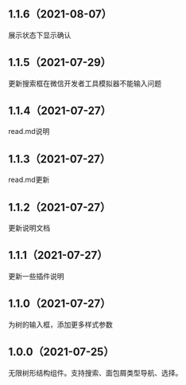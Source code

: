 ## 1.1.6（2021-08-07）
展示状态下显示确认
## 1.1.5（2021-07-29）
更新搜索框在微信开发者工具模拟器不能输入问题
## 1.1.4（2021-07-27）
read.md说明
## 1.1.3（2021-07-27）
read.md更新
## 1.1.2（2021-07-27）
更新说明文档
## 1.1.1（2021-07-27）
更新一些插件说明
## 1.1.0（2021-07-27）
为树的输入框，添加更多样式参数
## 1.0.0（2021-07-25）
无限树形结构组件。支持搜索、面包屑类型导航、选择。
